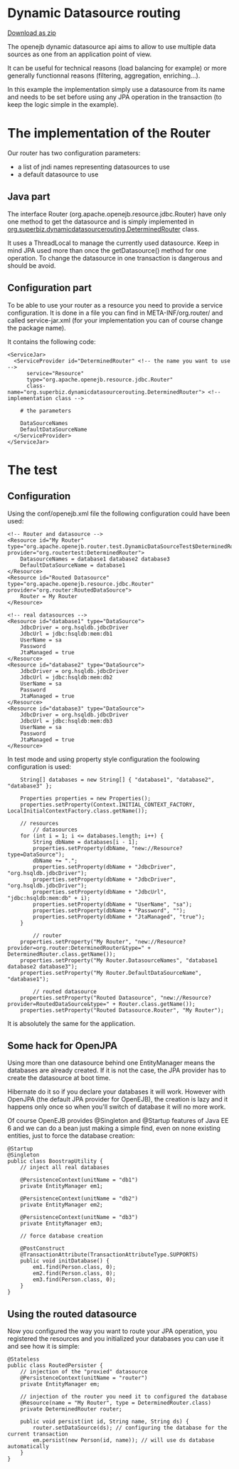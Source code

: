 # Dynamic Datasource routing

[Download as zip](dynamic-datasource-routing.zip)

The openejb dynamic datasource api aims to allow to use multiple data sources as one from an application point of view.

It can be useful for technical reasons (load balancing for example) or more generally
functionnal reasons (filtering, aggregation, enriching...).

In this example the implementation simply use a datasource from its name and needs to be set before using any JPA
operation in the transaction (to keep the logic simple in the example).

# The implementation of the Router

Our router has two configuration parameters:
* a list of jndi names representing datasources to use
* a default datasource to use

## Java part

The interface Router (org.apache.openejb.resource.jdbc.Router) have only one method to get the datasource and is
simply implemented in [org.superbiz.dynamicdatasourcerouting.DeterminedRouter](src/main/java/org/superbiz/dynamicdatasourcerouting/DeterminedRouter.java.html)
class.

It uses a ThreadLocal to manage the currently used datasource. Keep in mind JPA used more than once the getDatasource() method
for one operation. To change the datasource in one transaction is dangerous and should be avoid.

## Configuration part

To be able to use your router as a resource you need to provide a service configuration. It is done in a file
you can find in META-INF/org.router/ and called service-jar.xml
(for your implementation you can of course change the package name).

It contains the following code:

    <ServiceJar>
      <ServiceProvider id="DeterminedRouter" <!-- the name you want to use -->
          service="Resource"
          type="org.apache.openejb.resource.jdbc.Router"
          class-name="org.superbiz.dynamicdatasourcerouting.DeterminedRouter"> <!-- implementation class -->

        # the parameters

        DataSourceNames
        DefaultDataSourceName
      </ServiceProvider>
    </ServiceJar>

# The test
## Configuration

Using the conf/openejb.xml file the following configuration could have been used:

    <!-- Router and datasource -->
    <Resource id="My Router" type="org.apache.openejb.router.test.DynamicDataSourceTest$DeterminedRouter" provider="org.routertest:DeterminedRouter">
        DatasourceNames = database1 database2 database3
        DefaultDataSourceName = database1
    </Resource>
    <Resource id="Routed Datasource" type="org.apache.openejb.resource.jdbc.Router" provider="org.router:RoutedDataSource">
        Router = My Router
    </Resource>

    <!-- real datasources -->
    <Resource id="database1" type="DataSource">
        JdbcDriver = org.hsqldb.jdbcDriver
        JdbcUrl = jdbc:hsqldb:mem:db1
        UserName = sa
        Password
        JtaManaged = true
    </Resource>
    <Resource id="database2" type="DataSource">
        JdbcDriver = org.hsqldb.jdbcDriver
        JdbcUrl = jdbc:hsqldb:mem:db2
        UserName = sa
        Password
        JtaManaged = true
    </Resource>
    <Resource id="database3" type="DataSource">
        JdbcDriver = org.hsqldb.jdbcDriver
        JdbcUrl = jdbc:hsqldb:mem:db3
        UserName = sa
        Password
        JtaManaged = true
    </Resource>


In test mode and using property style configuration the foolowing configuration is used:

        String[] databases = new String[] { "database1", "database2", "database3" };

        Properties properties = new Properties();
        properties.setProperty(Context.INITIAL_CONTEXT_FACTORY, LocalInitialContextFactory.class.getName());

        // resources
            // datasources
        for (int i = 1; i <= databases.length; i++) {
            String dbName = databases[i - 1];
            properties.setProperty(dbName, "new://Resource?type=DataSource");
            dbName += ".";
            properties.setProperty(dbName + "JdbcDriver", "org.hsqldb.jdbcDriver");
            properties.setProperty(dbName + "JdbcDriver", "org.hsqldb.jdbcDriver");
            properties.setProperty(dbName + "JdbcUrl", "jdbc:hsqldb:mem:db" + i);
            properties.setProperty(dbName + "UserName", "sa");
            properties.setProperty(dbName + "Password", "");
            properties.setProperty(dbName + "JtaManaged", "true");
        }

            // router
        properties.setProperty("My Router", "new://Resource?provider=org.router:DeterminedRouter&type=" + DeterminedRouter.class.getName());
        properties.setProperty("My Router.DatasourceNames", "database1 database2 database3");
        properties.setProperty("My Router.DefaultDataSourceName", "database1");

            // routed datasource
        properties.setProperty("Routed Datasource", "new://Resource?provider=RoutedDataSource&type=" + Router.class.getName());
        properties.setProperty("Routed Datasource.Router", "My Router");

It is absolutely the same for the application.

## Some hack for OpenJPA

Using more than one datasource behind one EntityManager means the databases are already created. If it is not the case,
the JPA provider has to create the datasource at boot time.

Hibernate do it so if you declare your databases it will work. However with OpenJPA
(the default JPA provider for OpenEJB), the creation is lazy and it happens only once so when you'll switch of database
it will no more work.

Of course OpenEJB provides @Singleton and @Startup features of Java EE 6 and we can do a bean just making a simple find,
even on none existing entities, just to force the database creation:

    @Startup
    @Singleton
    public class BoostrapUtility {
        // inject all real databases

        @PersistenceContext(unitName = "db1")
        private EntityManager em1;

        @PersistenceContext(unitName = "db2")
        private EntityManager em2;

        @PersistenceContext(unitName = "db3")
        private EntityManager em3;

        // force database creation

        @PostConstruct
        @TransactionAttribute(TransactionAttributeType.SUPPORTS)
        public void initDatabase() {
            em1.find(Person.class, 0);
            em2.find(Person.class, 0);
            em3.find(Person.class, 0);
        }
    }

## Using the routed datasource

Now you configured the way you want to route your JPA operation, you registered the resources and you initialized
your databases you can use it and see how it is simple:

    @Stateless
    public class RoutedPersister {
        // injection of the "proxied" datasource
        @PersistenceContext(unitName = "router")
        private EntityManager em;

        // injection of the router you need it to configured the database
        @Resource(name = "My Router", type = DeterminedRouter.class)
        private DeterminedRouter router;

        public void persist(int id, String name, String ds) {
            router.setDataSource(ds); // configuring the database for the current transaction
            em.persist(new Person(id, name)); // will use ds database automatically
        }
    }
